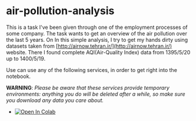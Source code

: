 # air-pollution-analysis

This is a task I've been given through one of the employment processes of some company. The task wants to get an overview of the air pollution over the last 5 years. On In this simple analysis, I try to get my hands dirty using datasets taken from [http://airnow.tehran.ir/](http://airnow.tehran.ir/) website. There I found complete AQI(Air-Quality Index) data from 1395/5/20 up to 1400/5/19. 

Use can use any of the following services, in order to get right into the notebook.

**WARNING**: _Please be aware that these services provide temporary environments: anything you do will be deleted after a while, so make sure you download any data you care about._

* <a href="https://colab.research.google.com/github/couzhei/air-pollution-analysis/blob/master/" target="_parent"><img src="https://colab.research.google.com/assets/colab-badge.svg" alt="Open In Colab"/></a>
